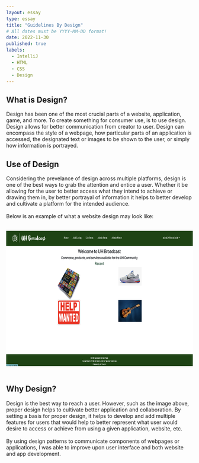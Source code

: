```yaml
---
layout: essay
type: essay
title: "Guidelines By Design"
# All dates must be YYYY-MM-DD format!
date: 2022-11-30
published: true
labels:
  - IntelliJ
  - HTML
  - CSS
  - Design
---
```



## What is Design?

Design has been one of the most crucial parts of a website, application, game, and more. To create something for consumer use, is to use design. Design allows for better communication from creator to user. Design can encompass the style of a webpage, how particular parts of an application is accessed, the designated text or images to be shown to the user, or simply how information is portrayed.

## Use of Design

Considering the prevelance of design across multiple platforms, design is one of the best ways to grab the attention and entice a user. Whether it be allowing for the user to better access what they intend to achieve or drawing them in, by better portrayal of information it helps to better develop and cultivate a platform for the intended audience.
<br>
<br>
Below is an example of what a website design may look like:

<br>
<center>
<img class="rounded pe-4" src="../img/designpattern/broadcast.png" style="text-align: center; height: 365px; width: 755px">
</center>
<br>

## Why Design?

Design is the best way to reach a user. However, such as the image above, proper design helps to cultivate better application and collaboration. By setting a basis for proper design, it helps to develop and add multiple features for users that would help to better represent what user would desire to access or achieve from using a given application, website, etc.
<br>
<br>
By using design patterns to communicate components of webpages or applications, I was able to improve upon user interface and both website and app development.
